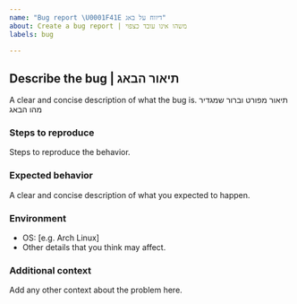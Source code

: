 ```yaml
---
name: "Bug report \U0001F41E דיווח על באג"
about: Create a bug report | משהו אינו עובד כצפוי
labels: bug

---
```


## Describe the bug | תיאור הבאג
A clear and concise description of what the bug is.
תיאור מפורט וברור שמגדיר מהו הבאג

### Steps to reproduce
Steps to reproduce the behavior.

### Expected behavior
A clear and concise description of what you expected to happen.

### Environment
 - OS: [e.g. Arch Linux]
 - Other details that you think may affect.

### Additional context
Add any other context about the problem here.
